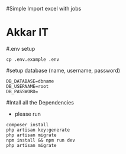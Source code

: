 #Simple Import excel with jobs
# Akkar IT

#.env setup
```
cp .env.example .env
```
#setup database (name, username, password)
```
DB_DATABASE=dbname
DB_USERNAME=root
DB_PASSWORD=
```


 
#Intall all the Dependencies
- please run
    
 ```
composer install 
php artisan key:generate
php artisan migrate
npm install && npm run dev
php artisan migrate
```
